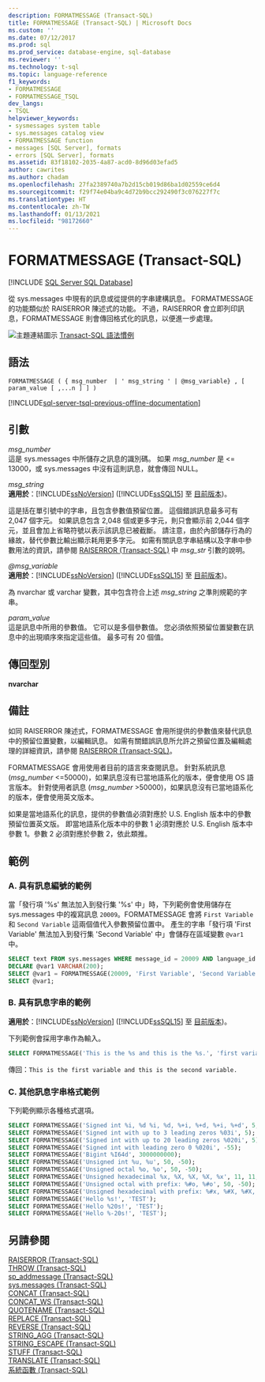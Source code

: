 ```yaml
---
description: FORMATMESSAGE (Transact-SQL)
title: FORMATMESSAGE (Transact-SQL) | Microsoft Docs
ms.custom: ''
ms.date: 07/12/2017
ms.prod: sql
ms.prod_service: database-engine, sql-database
ms.reviewer: ''
ms.technology: t-sql
ms.topic: language-reference
f1_keywords:
- FORMATMESSAGE
- FORMATMESSAGE_TSQL
dev_langs:
- TSQL
helpviewer_keywords:
- sysmessages system table
- sys.messages catalog view
- FORMATMESSAGE function
- messages [SQL Server], formats
- errors [SQL Server], formats
ms.assetid: 83f18102-2035-4a87-acd0-8d96d03efad5
author: cawrites
ms.author: chadam
ms.openlocfilehash: 27fa2389740a7b2d15cb019d86ba1d02559ce6d4
ms.sourcegitcommit: f29f74e04ba9c4d72b9bcc292490f3c076227f7c
ms.translationtype: HT
ms.contentlocale: zh-TW
ms.lasthandoff: 01/13/2021
ms.locfileid: "98172660"
---
```

# <a name="formatmessage-transact-sql"></a>FORMATMESSAGE (Transact-SQL)
[!INCLUDE [SQL Server SQL Database](../../includes/applies-to-version/sql-asdb.md)]

  從 sys.messages 中現有的訊息或從提供的字串建構訊息。 FORMATMESSAGE 的功能類似於 RAISERROR 陳述式的功能。 不過，RAISERROR 會立即列印訊息，FORMATMESSAGE 則會傳回格式化的訊息，以便進一步處理。  
  
 ![主題連結圖示](../../database-engine/configure-windows/media/topic-link.gif "主題連結圖示") [Transact-SQL 語法慣例](../../t-sql/language-elements/transact-sql-syntax-conventions-transact-sql.md)  
  
## <a name="syntax"></a>語法  
  
```syntaxsql
FORMATMESSAGE ( { msg_number  | ' msg_string ' | @msg_variable} , [ param_value [ ,...n ] ] )  
```  
  
[!INCLUDE[sql-server-tsql-previous-offline-documentation](../../includes/sql-server-tsql-previous-offline-documentation.md)]

## <a name="arguments"></a>引數
 *msg_number*  
 這是 sys.messages 中所儲存之訊息的識別碼。 如果 *msg_number* 是 <= 13000，或 sys.messages 中沒有這則訊息，就會傳回 NULL。  
  
 *msg_string*  
 **適用於**：[!INCLUDE[ssNoVersion](../../includes/ssnoversion-md.md)] ([!INCLUDE[ssSQL15](../../includes/sssql16-md.md)] 至 [目前版本](https://go.microsoft.com/fwlink/p/?LinkId=299658))。  
  
 這是括在單引號中的字串，且包含參數值預留位置。 這個錯誤訊息最多可有 2,047 個字元。 如果訊息包含 2,048 個或更多字元，則只會顯示前 2,044 個字元，並且會加上省略符號以表示該訊息已被截斷。 請注意，由於內部儲存行為的緣故，替代參數比輸出顯示耗用更多字元。  如需有關訊息字串結構以及字串中參數用法的資訊，請參閱 [RAISERROR &#40;Transact-SQL&#41;](../../t-sql/language-elements/raiserror-transact-sql.md) 中 *msg_str* 引數的說明。  

 *@msg_variable*  
 **適用於**：[!INCLUDE[ssNoVersion](../../includes/ssnoversion-md.md)] ([!INCLUDE[ssSQL15](../../includes/sssql16-md.md)] 至 [目前版本](https://go.microsoft.com/fwlink/p/?LinkId=299658))。  
  
 為 nvarchar 或 varchar 變數，其中包含符合上述 *msg_string* 之準則規範的字串。  
  
 *param_value*  
 這是訊息中所用的參數值。 它可以是多個參數值。 您必須依照預留位置變數在訊息中的出現順序來指定這些值。 最多可有 20 個值。  
  
## <a name="return-types"></a>傳回型別  
 **nvarchar**  
  
## <a name="remarks"></a>備註  
 如同 RAISERROR 陳述式，FORMATMESSAGE 會用所提供的參數值來替代訊息中的預留位置變數，以編輯訊息。 如需有關錯誤訊息所允許之預留位置及編輯處理的詳細資訊，請參閱 [RAISERROR &#40;Transact-SQL&#41;](../../t-sql/language-elements/raiserror-transact-sql.md)。  
  
 FORMATMESSAGE 會用使用者目前的語言來查閱訊息。 針對系統訊息 (*msg_number* <=50000)，如果訊息沒有已當地語系化的版本，便會使用 OS 語言版本。 針對使用者訊息 (*msg_number* >50000)，如果訊息沒有已當地語系化的版本，便會使用英文版本。
  
 如果是當地語系化的訊息，提供的參數值必須對應於 U.S. English 版本中的參數預留位置英文版。 即當地語系化版本中的參數 1 必須對應於 U.S. English 版本中參數 1。參數 2 必須對應於參數 2，依此類推。  
  
## <a name="examples"></a>範例  
  
### <a name="a-example-with-a-message-number"></a>A. 具有訊息編號的範例  
 當「發行項 '%s' 無法加入到發行集 '%s' 中」時，下列範例會使用儲存在 sys.messages 中的複寫訊息 `20009`。FORMATMESSAGE 會將 `First Variable` 和 `Second Variable` 這兩個值代入參數預留位置中。 產生的字串「發行項 'First Variable' 無法加入到發行集 'Second Variable' 中」會儲存在區域變數 `@var1` 中。  
  
```sql
SELECT text FROM sys.messages WHERE message_id = 20009 AND language_id = 1033;  
DECLARE @var1 VARCHAR(200);   
SELECT @var1 = FORMATMESSAGE(20009, 'First Variable', 'Second Variable');   
SELECT @var1;  
```  
  
### <a name="b-example-with-a-message-string"></a>B. 具有訊息字串的範例  
  
**適用於**：[!INCLUDE[ssNoVersion](../../includes/ssnoversion-md.md)] ([!INCLUDE[ssSQL15](../../includes/sssql16-md.md)] 至 [目前版本](https://go.microsoft.com/fwlink/p/?LinkId=299658))。  
  
 下列範例會採用字串作為輸入。  
  
```sql
SELECT FORMATMESSAGE('This is the %s and this is the %s.', 'first variable', 'second variable') AS Result;  
```  
  
 傳回：`This is the first variable and this is the second variable.`  
  
### <a name="c-additional-message-string-formatting-examples"></a>C. 其他訊息字串格式範例  
 下列範例顯示各種格式選項。  
  
```sql
SELECT FORMATMESSAGE('Signed int %i, %d %i, %d, %+i, %+d, %+i, %+d', 5, -5, 50, -50, -11, -11, 11, 11);
SELECT FORMATMESSAGE('Signed int with up to 3 leading zeros %03i', 5);  
SELECT FORMATMESSAGE('Signed int with up to 20 leading zeros %020i', 5);  
SELECT FORMATMESSAGE('Signed int with leading zero 0 %020i', -55);  
SELECT FORMATMESSAGE('Bigint %I64d', 3000000000);
SELECT FORMATMESSAGE('Unsigned int %u, %u', 50, -50);  
SELECT FORMATMESSAGE('Unsigned octal %o, %o', 50, -50);  
SELECT FORMATMESSAGE('Unsigned hexadecimal %x, %X, %X, %X, %x', 11, 11, -11, 50, -50);  
SELECT FORMATMESSAGE('Unsigned octal with prefix: %#o, %#o', 50, -50);  
SELECT FORMATMESSAGE('Unsigned hexadecimal with prefix: %#x, %#X, %#X, %X, %x', 11, 11, -11, 50, -50);  
SELECT FORMATMESSAGE('Hello %s!', 'TEST');  
SELECT FORMATMESSAGE('Hello %20s!', 'TEST');  
SELECT FORMATMESSAGE('Hello %-20s!', 'TEST');  
```  
  
## <a name="see-also"></a>另請參閱  
 [RAISERROR &#40;Transact-SQL&#41;](../../t-sql/language-elements/raiserror-transact-sql.md)  
 [THROW &#40;Transact-SQL&#41;](../../t-sql/language-elements/throw-transact-sql.md)   
 [sp_addmessage &#40;Transact-SQL&#41;](../../relational-databases/system-stored-procedures/sp-addmessage-transact-sql.md)   
 [sys.messages &#40;Transact-SQL&#41;](../../relational-databases/system-catalog-views/messages-for-errors-catalog-views-sys-messages.md)   
 [CONCAT &#40;Transact-SQL&#41;](../../t-sql/functions/concat-transact-sql.md)  
 [CONCAT_WS &#40;Transact-SQL&#41;](../../t-sql/functions/concat-ws-transact-sql.md)  
 [QUOTENAME &#40;Transact-SQL&#41;](../../t-sql/functions/quotename-transact-sql.md)  
 [REPLACE &#40;Transact-SQL&#41;](../../t-sql/functions/replace-transact-sql.md)  
 [REVERSE &#40;Transact-SQL&#41;](../../t-sql/functions/reverse-transact-sql.md)  
 [STRING_AGG &#40;Transact-SQL&#41;](../../t-sql/functions/string-agg-transact-sql.md)  
 [STRING_ESCAPE &#40;Transact-SQL&#41;](../../t-sql/functions/string-escape-transact-sql.md)  
 [STUFF &#40;Transact-SQL&#41;](../../t-sql/functions/stuff-transact-sql.md)  
 [TRANSLATE &#40;Transact-SQL&#41;](../../t-sql/functions/translate-transact-sql.md)  
 [系統函數 &#40;Transact-SQL&#41;](../../relational-databases/system-functions/system-functions-category-transact-sql.md)   
  
  
